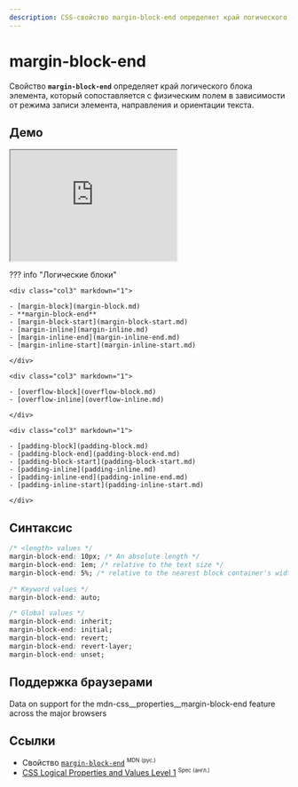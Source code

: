 ```yaml
---
description: CSS-свойство margin-block-end определяет край логического блока элемента, который сопоставляется с физическим полем в зависимости от режима записи элемента, направления и ориентации текста.
---
```


# margin-block-end

Свойство **`margin-block-end`** определяет край логического блока элемента, который сопоставляется с физическим полем в зависимости от режима записи элемента, направления и ориентации текста.

## Демо

<iframe class="interactive is-default-height" height="200" src="https://interactive-examples.mdn.mozilla.net/pages/css/margin-block-end.html" title="MDN Web Docs Interactive Example" loading="lazy" data-readystate="complete"></iframe>

??? info "Логические блоки"

    <div class="col3" markdown="1">

    - [margin-block](margin-block.md)
    - **margin-block-end**
    - [margin-block-start](margin-block-start.md)
    - [margin-inline](margin-inline.md)
    - [margin-inline-end](margin-inline-end.md)
    - [margin-inline-start](margin-inline-start.md)

    </div>

    <div class="col3" markdown="1">

    - [overflow-block](overflow-block.md)
    - [overflow-inline](overflow-inline.md)

    </div>

    <div class="col3" markdown="1">

    - [padding-block](padding-block.md)
    - [padding-block-end](padding-block-end.md)
    - [padding-block-start](padding-block-start.md)
    - [padding-inline](padding-inline.md)
    - [padding-inline-end](padding-inline-end.md)
    - [padding-inline-start](padding-inline-start.md)

    </div>

## Синтаксис

```css
/* <length> values */
margin-block-end: 10px; /* An absolute length */
margin-block-end: 1em; /* relative to the text size */
margin-block-end: 5%; /* relative to the nearest block container's width */

/* Keyword values */
margin-block-end: auto;

/* Global values */
margin-block-end: inherit;
margin-block-end: initial;
margin-block-end: revert;
margin-block-end: revert-layer;
margin-block-end: unset;
```

## Поддержка браузерами

<p class="ciu_embed" data-feature="mdn-css__properties__margin-block-end" data-periods="future_1,current,past_1,past_2" data-accessible-colours="false">
<p>Data on support for the mdn-css__properties__margin-block-end feature across the major browsers</p>
</p>

## Ссылки

- Свойство [`margin-block-end`](https://developer.mozilla.org/ru/docs/Web/CSS/margin-block-end) <sup><small>MDN (рус.)</small></sup>
- [CSS Logical Properties and Values Level 1](https://w3c.github.io/csswg-drafts/css-logical/#margin-properties) <sup><small>Spec (англ.)</small></sup>
